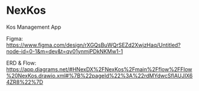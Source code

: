 # NexKos

Kos Management App

Figma: https://www.figma.com/design/rXGQsBuWQrSEZd2XwjzHaq/Untitled?node-id=0-1&m=dev&t=qv01ynmjPDkNKMw1-1

ERD & Flow: https://app.diagrams.net/#HNexDX%2FNexKos%2Fmain%2Fflow%2FFlow%20NexKos.drawio.xml#%7B%22pageId%22%3A%22rdMYdwcSflAUJIX64ZR8%22%7D
